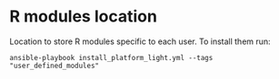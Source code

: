# R modules location

Location to store R modules specific to each user. To install them run:
```
ansible-playbook install_platform_light.yml --tags "user_defined_modules"
```
